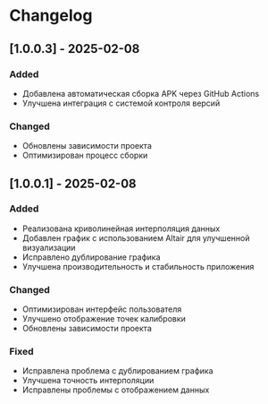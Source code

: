 # Changelog

## [1.0.0.3] - 2025-02-08
### Added
- Добавлена автоматическая сборка APK через GitHub Actions
- Улучшена интеграция с системой контроля версий

### Changed
- Обновлены зависимости проекта
- Оптимизирован процесс сборки

## [1.0.0.1] - 2025-02-08
### Added
- Реализована криволинейная интерполяция данных
- Добавлен график с использованием Altair для улучшенной визуализации
- Исправлено дублирование графика
- Улучшена производительность и стабильность приложения

### Changed
- Оптимизирован интерфейс пользователя
- Улучшено отображение точек калибровки
- Обновлены зависимости проекта

### Fixed
- Исправлена проблема с дублированием графика
- Улучшена точность интерполяции
- Исправлены проблемы с отображением данных